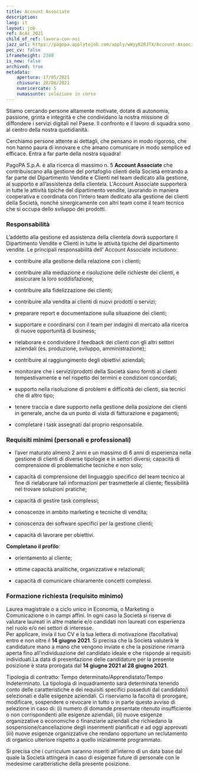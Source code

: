 ```yaml
---
title: Account Associate
description:
lang: it
layout: job
ref: AcAs_2021
child_of_ref: lavora-con-noi
jazz_url: https://pagopa.applytojob.com/apply/wWyyK2RJTX/Account-Associate
pec_cv: false
iframeheight: 2300
is_new: false
archived: true
metadata:
    apertura: 17/05/2021
    chiusura: 28/06/2021
    numricercate: 5
    numassunte: selezione in corso
---
```


Stiamo cercando persone altamente motivate, dotate di autonomia, passione, grinta e integrità e che condividano la nostra missione di diffondere i servizi digitali nel Paese. 
Il confronto e il lavoro di squadra sono al centro della nostra quotidianità. 

Cerchiamo persone attente ai dettagli, che pensano in modo rigoroso, che non hanno paura di innovare e che amano comunicare in modo semplice ed efficace.
Entra a far parte della nostra squadra!

PagoPA S.p.A. è alla ricerca di massimo n. 5 **Account Associate** che contribuiscano alla gestione del portafoglio clienti della Società entrando a far parte del Dipartimento Vendite e Clienti nel team dedicato alla gestione, al supporto e all’assistenza della clientela. L'Account Associate supporterà in tutte le attività tipiche del dipartimento vendite, lavorando in maniera cooperativa e coordinata con l’intero team dedicato alla gestione dei clienti della Società, nonché sinergicamente con altri team come  il team tecnico che si occupa dello sviluppo dei prodotti.

### Responsabilità


L’addetto alla gestione ed assistenza della clientela dovrà supportare il Dipartimento Vendite e Clienti in tutte le attività tipiche del dipartimento vendite.
Le principali responsabilità dell’ Account Associate includono:

- contribuire alla gestione della relazione con i clienti;

- contribuire alla mediazione e risoluzione delle richieste dei clienti, e assicurare la loro soddisfazione;

- contribuire alla fidelizzazione dei clienti;

- contribuire alla vendita ai clienti di nuovi prodotti o servizi;

- preparare report e documentazione sulla situazione dei clienti;

- supportare e coordinarsi con il team per indagini di mercato alla ricerca di nuove opportunità di business;

- rielaborare e condividere il feedback dei clienti con gli altri settori aziendali (es. produzione, sviluppo, amministrazione);

- contribuire al raggiungimento degli obiettivi aziendali;

- monitorare che i servizi/prodotti della Società siano forniti ai clienti tempestivamente e nel rispetto dei termini e condizioni concordati;

- supporto nella risoluzione di problemi e difficoltà dei clienti, sia tecnici che di altro tipo;

- tenere traccia e dare supporto nella gestione della posizione dei clienti in generale, anche da un punto di vista di fatturazione e pagamenti;

- completare i task assegnati dal proprio responsabile.

### Requisiti minimi (personali e professionali)

- l’aver maturato almeno 2 anni e un massimo di 6 anni di esperienza nella gestione di clienti di diverse tipologie e in settori diversi;
capacità di comprensione di problematiche tecniche e non solo; 

- capacità di comprensione del linguaggio specifico del team tecnico al fine di rielaborare tali informazioni per trasmetterle al cliente;
flessibilità nel trovare soluzioni pratiche;

- capacità di gestire task complessi;

- conoscenze in ambito marketing e tecniche di vendita;

- conoscenza dei software specifici per la gestione clienti;

- capacità di lavorare per obiettivi.

**Completano il profilo**:

- orientamento al cliente;

- ottime capacità analitiche, organizzative e relazionali;

- capacità di comunicare chiaramente concetti complessi.


### Formazione richiesta (requisito minimo)

Laurea magistrale o a ciclo unico in Economia, o Marketing o Comunicazione o in campi affini. In ogni caso la Società si riserva di valutare laureati in altre materie e/o candidati non laureati con esperienza nel ruolo e/o nei settori di interesse.  
Per applicare, invia il tuo CV e la tua lettera di motivazione (facoltativa) entro e non oltre il **14 giugno 2021**. Si precisa che la Società valuterà le candidature mano a mano che vengono inviate e che la posizione rimarrà aperta fino all’individuazione del candidato ideale e che risponde ai requisiti individuati.La data di presentazione delle candidature per la presente posizione è stata prorogata dal **14 giugno 2021 al 28 giugno 2021**.

Tipologia di contratto: Tempo determinato/Apprendistato/Tempo Indeterminato. La tipologia di inquadramento sarà determinata tenendo conto delle caratteristiche e dei requisiti specifici posseduti dal candidato/i selezionati e dalle esigenze aziendali.
Ci riserviamo la facoltà di prorogare, modificare, sospendere o revocare in tutto o in parte questo avviso di selezione in caso di:  (i)  numero di domande presentate ritenuto insufficiente o non corrispondenti alle esigenze aziendali, (ii) nuove esigenze organizzative o economiche o finanziarie aziendali che richiedano la sospensione/cancellazione degli inserimenti pianificati e ad oggi approvati (iii) nuove esigenze organizzative che rendano opportuno un reclutamento di organico ulteriore rispetto a quello inizialmente programmato.

Si precisa che i curriculum saranno inseriti all’interno di un data base dal quale la Società attingerà in caso di esigenze future di personale con le medesime caratteristiche della presente posizione.
